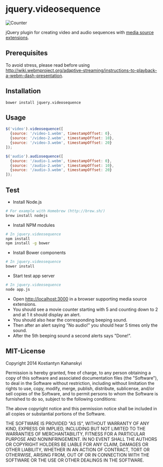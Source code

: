 jquery.videosequence
====================

![Counter](https://raw.github.com/kostia/jquery.videosequence/master/counter.png)

jQuery plugin for creating video and audio sequences with [media source extensions](https://dvcs.w3.org/hg/html-media/raw-file/tip/media-source/media-source.html).

## Prerequisites

To avoid stress, please read before using http://wiki.webmproject.org/adaptive-streaming/instructions-to-playback-a-webm-dash-presentation.

## Installation

```
bower install jquery.videosequence
```

## Usage

```javascript
$('video').videosequence([
  {source: '/video-1.webm', timestampOffset: 0},
  {source: '/video-2.webm', timestampOffset: 10},
  {source: '/video-3.webm', timestampOffset: 20}
]);

$('audio').audiosequence([
  {source: '/audio-1.webm', timestampOffset: 0},
  {source: '/audio-2.webm', timestampOffset: 10},
  {source: '/audio-3.webm', timestampOffset: 20}
]);
```

## Test

* Install Node.js

```bash
# For example with Homebrew (http://brew.sh/)
brew install nodejs
```

* Install NPM modules

```bash
# In jquery.videosequence
npm install
npm install -g bower
```

* Install Bower components

```bash
# In jquery.videosequence
bower install
```

* Start test app server

```bash
# In jquery.videosequence
node app.js
```

* Open [http://localhost:3000](http://localhost:3000/test.html) in a browser supporting media source extensions.
* You should see a movie counter starting with 5 and counting down to 2 and at 1 it should display an alert. 
* You should also hear the corresponding beeping sound.
* Then after an alert saying "No audio!" you should hear 5 times only the sound. 
* After the 5th beeping sound a second alerts says "Done!".

## MIT-License

Copyright 2014 Kostiantyn Kahanskyi

Permission is hereby granted, free of charge, to any person obtaining
a copy of this software and associated documentation files (the
"Software"), to deal in the Software without restriction, including
without limitation the rights to use, copy, modify, merge, publish,
distribute, sublicense, and/or sell copies of the Software, and to
permit persons to whom the Software is furnished to do so, subject to
the following conditions:

The above copyright notice and this permission notice shall be
included in all copies or substantial portions of the Software.

THE SOFTWARE IS PROVIDED "AS IS", WITHOUT WARRANTY OF ANY KIND,
EXPRESS OR IMPLIED, INCLUDING BUT NOT LIMITED TO THE WARRANTIES OF
MERCHANTABILITY, FITNESS FOR A PARTICULAR PURPOSE AND
NONINFRINGEMENT. IN NO EVENT SHALL THE AUTHORS OR COPYRIGHT HOLDERS BE
LIABLE FOR ANY CLAIM, DAMAGES OR OTHER LIABILITY, WHETHER IN AN ACTION
OF CONTRACT, TORT OR OTHERWISE, ARISING FROM, OUT OF OR IN CONNECTION
WITH THE SOFTWARE OR THE USE OR OTHER DEALINGS IN THE SOFTWARE.
